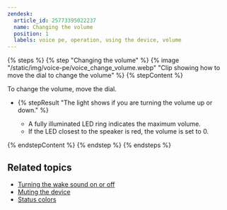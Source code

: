 ```yaml
---
zendesk:
  article_id: 25773395022237
  name: Changing the volume
  position: 1
  labels: voice pe, operation, using the device, volume
---
```


{% steps %}
{% step "Changing the volume" %}
{% image "/static/img/voice-pe/voice_change_volume.webp" "Clip showing how to move the dial to change the volume" %}
{% stepContent %}

To change the volume, move the dial.

- {% stepResult "The light shows if you are turning the volume up or down." %}

  - A fully illuminated LED ring indicates the maximum volume.
  - If the LED closest to the speaker is red, the volume is set to 0.

{% endstepContent %}
{% endstep %}
{% endsteps %}

## Related topics

- [Turning the wake sound on or off](/hc/en-us/articles/25774481113629)
- [Muting the device](/hc/en-us/articles/25774403768477)
- [Status colors](/hc/en-us/articles/25764604971421)